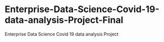 # Enterprise-Data-Science-Covid-19-data-analysis-Project-Final
Enterprise Data Science Covid 19 data analysis Project
